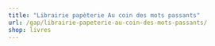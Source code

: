 ```yaml
---
title: "Librairie papèterie Au coin des mots passants"
url: /gap/librairie-papeterie-au-coin-des-mots-passants/
shop: livres
---
```

